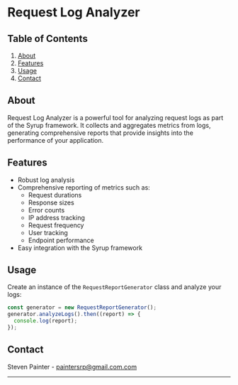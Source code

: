 # Request Log Analyzer

## Table of Contents

1. [About](#about)
2. [Features](#features)
3. [Usage](#usage)
4. [Contact](#contact)

## About <a name = "about"></a>

Request Log Analyzer is a powerful tool for analyzing request logs as part of the Syrup framework. It collects and aggregates metrics from logs, generating comprehensive reports that provide insights into the performance of your application.

## Features <a name = "features"></a>

- Robust log analysis
- Comprehensive reporting of metrics such as:
  - Request durations
  - Response sizes
  - Error counts
  - IP address tracking
  - Request frequency
  - User tracking
  - Endpoint performance
- Easy integration with the Syrup framework

## Usage <a name = "usage"></a>

Create an instance of the `RequestReportGenerator` class and analyze your logs:

```typescript
const generator = new RequestReportGenerator();
generator.analyzeLogs().then((report) => {
  console.log(report);
});
```

## Contact <a name = "contact"></a>

Steven Painter - paintersrp@gmail.com.com

---
